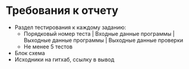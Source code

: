 # Требования к отчету

* Раздел тестирования к каждому заданию:
    * Порядковый номер теста | Входные данные программы | Выходные данные программы | Выходные данные проверки
    * Не менее 5 тестов
* Блок схема
* Исходники на гитхаб, ссылку в вывод
